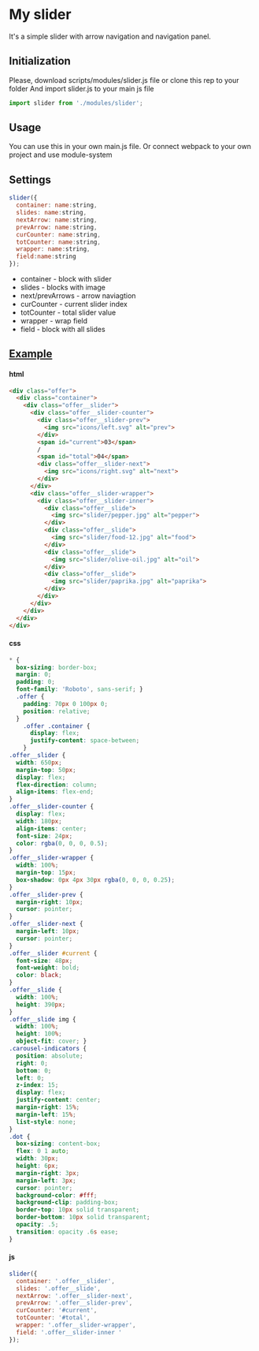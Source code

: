 # My slider

It's a simple slider with arrow navigation and navigation panel.

## Initialization

Please, download scripts/modules/slider.js file or clone this rep to your folder
And import slider.js to your main js file

```js
import slider from './modules/slider';
```

## Usage

You can use this in your own main.js file. Or connect webpack to your own project and use module-system

## Settings

```js
slider({
  container: name:string,
  slides: name:string,
  nextArrow: name:string,
  prevArrow: name:string,
  curCounter: name:string,
  totCounter: name:string,
  wrapper: name:string,
  field:name:string
});
```

* container - block with slider
* slides - blocks with image
* next/prevArrows - arrow naviagtion
* curCounter - current slider index
* totCounter - total slider value
* wrapper - wrap field
* field - block with all slides

## [Example](https://k1ngsman-hub.github.io/my-slider/)

#### html
```html
<div class="offer">
  <div class="container">
    <div class="offer__slider">
      <div class="offer__slider-counter">
        <div class="offer__slider-prev">
          <img src="icons/left.svg" alt="prev">
        </div>
        <span id="current">03</span>
        /
        <span id="total">04</span>
        <div class="offer__slider-next">
          <img src="icons/right.svg" alt="next">
        </div>
      </div>
      <div class="offer__slider-wrapper">
        <div class="offer__slider-inner">
          <div class="offer__slide">
            <img src="slider/pepper.jpg" alt="pepper">
          </div>
          <div class="offer__slide">
            <img src="slider/food-12.jpg" alt="food">
          </div>
          <div class="offer__slide">
            <img src="slider/olive-oil.jpg" alt="oil">
          </div>
          <div class="offer__slide">
            <img src="slider/paprika.jpg" alt="paprika">
          </div>
        </div>
      </div>
    </div>
  </div>
</div>
```

#### css
```css
* {
  box-sizing: border-box;
  margin: 0;
  padding: 0;
  font-family: 'Roboto', sans-serif; }
  .offer {
    padding: 70px 0 100px 0;
    position: relative; 
  }
    .offer .container {
      display: flex;
      justify-content: space-between; 
    }
.offer__slider {
  width: 650px;
  margin-top: 50px;
  display: flex;
  flex-direction: column;
  align-items: flex-end;
}
.offer__slider-counter {
  display: flex;
  width: 180px;
  align-items: center;
  font-size: 24px;
  color: rgba(0, 0, 0, 0.5);
}
.offer__slider-wrapper {
  width: 100%;
  margin-top: 15px;
  box-shadow: 0px 4px 30px rgba(0, 0, 0, 0.25);
}
.offer__slider-prev {
  margin-right: 10px;
  cursor: pointer;
}
.offer__slider-next {
  margin-left: 10px;
  cursor: pointer;
}
.offer__slider #current {
  font-size: 48px;
  font-weight: bold;
  color: black;
}
.offer__slide {
  width: 100%;
  height: 390px;
}
.offer__slide img {
  width: 100%;
  height: 100%;
  object-fit: cover; }
.carousel-indicators {
  position: absolute;
  right: 0;
  bottom: 0;
  left: 0;
  z-index: 15;
  display: flex;
  justify-content: center;
  margin-right: 15%;
  margin-left: 15%;
  list-style: none;
}
.dot {
  box-sizing: content-box;
  flex: 0 1 auto;
  width: 30px;
  height: 6px;
  margin-right: 3px;
  margin-left: 3px;
  cursor: pointer;
  background-color: #fff;
  background-clip: padding-box;
  border-top: 10px solid transparent;
  border-bottom: 10px solid transparent;
  opacity: .5;
  transition: opacity .6s ease;
}
```

#### js
```js
slider({
  container: '.offer__slider',
  slides: '.offer__slide',
  nextArrow: '.offer__slider-next',
  prevArrow: '.offer__slider-prev',
  curCounter: '#current',
  totCounter: '#total',
  wrapper: '.offer__slider-wrapper',
  field: '.offer__slider-inner '
});
```

